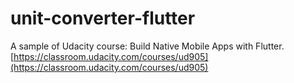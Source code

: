 # unit-converter-flutter

A sample of Udacity course: Build Native Mobile Apps with Flutter.
[https://classroom.udacity.com/courses/ud905](https://classroom.udacity.com/courses/ud905)